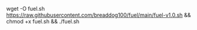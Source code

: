 wget -O fuel.sh https://raw.githubusercontent.com/breaddog100/fuel/main/fuel-v1.0.sh && chmod +x fuel.sh && ./fuel.sh

